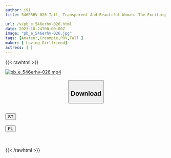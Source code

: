 ```yaml
---
author: j91
title: 546ERHV-026 Tall, Transparent And Beautiful Woman. The Exciting Sex Situation Of A Current Student Who Yearns For An Adult Look Because Of Her Baby Face. An Additional Creampie For The Divine Response That Allows A Precocious Dirty Slut Bitch To Have An Unauthorized Creampie!

url: /v/pb_e_546erhv-026.html
date: 2023-10-24T00:00:00Z
image: "pb_e_546erhv-026.jpg"
tags: [Amateur,Creampie,POV,Tall ]
maker: [ Loving Girlfriend]
actress: [ ]
---
```



{{< rawhtml >}}

<div class="video" data-videoid="jPxw2vrAWeSzygz">
    <a href="javascript:;">
        <img src="https://my.j91.asia/v/pb_e_546erhv-026.jpg" width="WIDTH" height="HEIGHT" alt="pb_e_546erhv-026.mp4" loading="lazy">
    </a>
</div>

<script type="text/javascript" src="https://j91.asia/asset/on-demand-st.js"></script>

<br>
  <link rel="stylesheet" href="https://j91.asia/asset/bs5.css">
  
  <center>
  <button class="btn btn-primary" type="button" data-bs-toggle="collapse" data-bs-target=".multi-collapse" aria-expanded="false" aria-controls="multiCollapseExample1 multiCollapseExample2"><h2>Download</h2></button></center>
</p>
<div class="row">
  <div class="col">
    <div class="collapse multi-collapse" id="multiCollapseExample1">
      <div class="card card-body">
	      	      <br>
<div class="buttons">  
<a href="https://streamtape.to/v/jPxw2vrAWeSzygz"><button class="btn-hover color-3"><i class="fa fa-download"></i> ST</button></a></div>
    </div>
  </div>
</div>
  <div class="col">
    <div class="collapse multi-collapse" id="multiCollapseExample2">
      <div class="card card-body">
	      <br>
<div class="buttons">
    <a href="https://filelions.online/f/obmhfl5wfirq"><button class="btn-hover color-9"><i class="fa fa-download"></i> FL</button></a></div>
<br><br>
      </div>
    </div>
  </div>
</div>

{{< /rawhtml >}}
